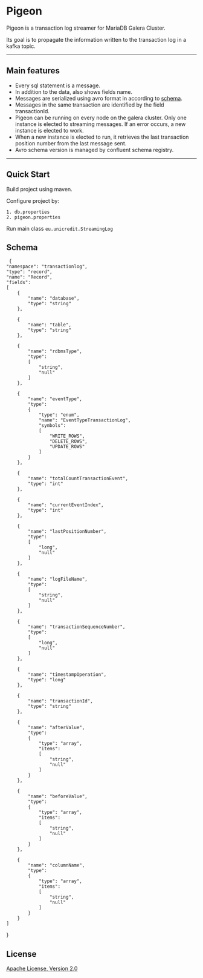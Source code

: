   Pigeon
=========

Pigeon is a transaction log streamer for MariaDB Galera Cluster.

Its goal is to propagate the information written to the transaction log in a kafka topic.

---


Main features
-------------

- Every sql statement is a message.
- In addition to the data, also shows fields name.
- Messages are serialized using avro format in according to [schema](#schema).
- Messages in the same transaction are identified by the field transactionId.
- Pigeon can be running on every node on the galera cluster. Only one instance is elected to streaming messages.
	If an error occurs, a new instance is elected to work.
- When a new instance is elected to run, it retrieves the last transaction position number from the last message sent.
- Avro schema version  is managed by confluent schema registry.


---

Quick Start
-----------

 Build project using maven. 

 Configure project by:

	1. db.properties
	2. pigeon.properties


Run main class `eu.unicredit.StreamingLog`













Schema
------

     {
	"namespace": "transactionlog",
	"type": "record",
	"name": "Record",
	"fields": 
	[
		{
			"name": "database",
			"type": "string"
		},

		{
			"name": "table",
			"type": "string"
		},

		{
			"name": "rdbmsType",
			"type": 
			[
				"string",
				"null"
			]
		},

		{
			"name": "eventType",
			"type": 
			{
				"type": "enum",
				"name": "EventTypeTransactionLog",
				"symbols": 
				[
					"WRITE_ROWS",
					"DELETE_ROWS",
					"UPDATE_ROWS"
				]
			}
		},

		{
			"name": "totalCountTransactionEvent",
			"type": "int"
		},

		{
			"name": "currentEventIndex",
			"type": "int"
		},

		{
			"name": "lastPositionNumber",
			"type": 
			[
				"long",
				"null"
			]
		},

		{
			"name": "logFileName",
			"type": 
			[
				"string",
				"null"
			]
		},

		{
			"name": "transactionSequenceNumber",
			"type": 
			[
				"long",
				"null"
			]
		},

		{
			"name": "timestampOperation",
			"type": "long"
		},

		{
			"name": "transactionId",
			"type": "string"
		},

		{
			"name": "afterValue",
			"type": 
			{
				"type": "array",
				"items": 
				[
					"string",
					"null"
				]
			}
		},

		{
			"name": "beforeValue",
			"type": 
			{
				"type": "array",
				"items": 
				[
					"string",
					"null"
				]
			}
		},

		{
			"name": "columnName",
			"type": 
			{
				"type": "array",
				"items": 
				[
					"string",
					"null"
				]
			}
		}
	]
}









## License

[Apache License, Version 2.0](http://www.apache.org/licenses/LICENSE-2.0)